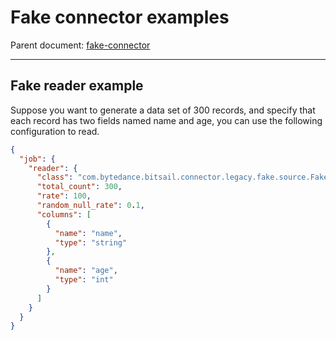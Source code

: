# Fake  connector examples

Parent document: [fake-connector](./fake.md)

-----



## Fake reader example

Suppose you want to generate a data set of 300 records, and specify that each record has two fields named name and age, you can use the following configuration to read.

```json
{
  "job": {
    "reader": {
      "class": "com.bytedance.bitsail.connector.legacy.fake.source.FakeSource",
      "total_count": 300,
      "rate": 100,
      "random_null_rate": 0.1,
      "columns": [
        {
          "name": "name",
          "type": "string"
        },
        {
          "name": "age",
          "type": "int"
        }
      ]
    }
  }
}
```
